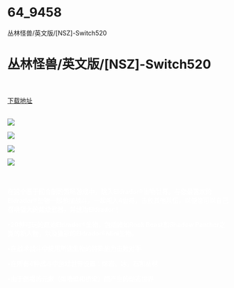# 64_9458
丛林怪兽/英文版/[NSZ]-Switch520
# 丛林怪兽/英文版/[NSZ]-Switch520
 <br/></br>
[下载地址](https://www.switch520.cc/article/9458 "下载地址")
<br/></br>

<p><span style="color: #ffffff;"><strong> <img src="https://www.switch520.cc/muke_img/upload_art_editor_20210202-1_00cccf5554360efe2971beeaf5f3aaea.jpg"> </strong></span></p>
<p><span style="color: #ffffff;"><strong><img src="https://www.switch520.cc/muke_img/upload_art_editor_20210202-1_036eda2fb5819d3482896633b1d33083.jpg"></strong></span></p>
<p><span style="color: #ffffff;"><strong><img src="https://www.switch520.cc/muke_img/upload_art_editor_20210202-1_3502eb7a34d26547752db2f08ce223a4.jpg"></strong></span></p>
<p><span style="color: #ffffff;"><strong><img src="https://www.switch520.cc/muke_img/upload_art_editor_20210202-1_dd02d6cca374b4f463f5eacf65346a4b.jpg">&nbsp;</strong></span></p>
<p>&nbsp;</p>
<p><span style="color: #ffffff;"><strong>在这个基于回合制的策略游戏中，跳入Eldrador®生物世界。与您最喜欢的Eldrador®生物一起参加战斗，一起闯入4世界，击败其他队伍，以便您可以自己召唤强大的超级武器，并统治Eldrador！</strong></span></p>
<p><span style="color: #ffffff;"><strong>•20种可玩的原始Eldrador®生物，包括诸如Rock Beast和Shadow Panther之类的新人物，以及独家的Eldrador®Mini生物。</strong></span></p>
<p><span style="color: #ffffff;"><strong>•在战术战斗中使用所选生物的特殊能力击败对手</strong></span></p>
<p><span style="color: #ffffff;"><strong>•在所有4种战斗中游戏世界设置：熔岩，冰，石和丛林</strong></span></p>
<p><span style="color: #ffffff;"><strong>•由于倒塌的元素（如墙壁和桥梁）而产生的动态世界</strong></span></p>
<p><span style="color: #ffffff;"><strong>&nbsp;</strong></span></p>
<p>&nbsp;</p>
